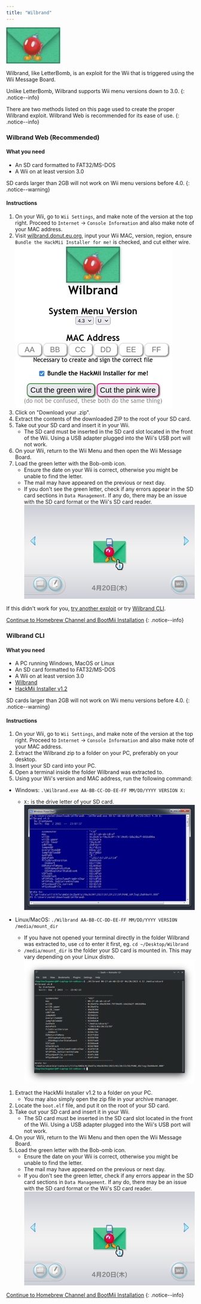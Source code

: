 ```yaml
---
title: "Wilbrand"
---
```


![Wilbrand](/images/wilbrand/icon.png)

Wilbrand, like LetterBomb, is an exploit for the Wii that is triggered using the Wii Message Board.

Unlike LetterBomb, Wilbrand supports Wii menu versions down to 3.0.
{: .notice--info}

There are two methods listed on this page used to create the proper Wilbrand exploit.
Wilbrand Web is recommended for its ease of use.
{: .notice--info}

### Wilbrand Web (Recommended)

#### What you need

- An SD card formatted to FAT32/MS-DOS
- A Wii on at least version 3.0

SD cards larger than 2GB will not work on Wii menu versions before 4.0.
{: .notice--warning}

#### Instructions

1.  On your Wii, go to `Wii Settings`, and make note of the version at the top right. Proceed to `Internet` -> `Console Information` and also make note of your MAC address.
1.  Visit [wilbrand.donut.eu.org](https://wilbrand.donut.eu.org/), input your Wii MAC, version, region, ensure `Bundle the HackMii Installer for me!` is checked, and cut either wire.
![Wilbrand Web](/images/wilbrand/web.png)
1.  Click on "Download your .zip".
1.  Extract the contents of the downloaded ZIP to the root of your SD card.
1.  Take out your SD card and insert it in your Wii.
    - The SD card must be inserted in the SD card slot located in the front of the Wii. Using a USB adapter plugged into the Wii's USB port will not work.
1.  On your Wii, return to the Wii Menu and then open the Wii Message Board.
1.  Load the green letter with the Bob-omb icon.
    - Ensure the date on your Wii is correct, otherwise you might be unable to find the letter.
    - The mail may have appeared on the previous or next day.
    - If you don't see the green letter, check if any errors appear in the SD card sections in `Data Management`. If any do, there may be an issue with the SD card format or the Wii's SD card reader.
      ![Wilbrand in its natural habitat](/images/wilbrand/msgboard.png)

If this didn't work for you, [try another exploit](get-started) or try [Wilbrand CLI](#wilbrand-cli).

[Continue to Homebrew Channel and BootMii Installation](hbc)
{: .notice--info}

### Wilbrand CLI

#### What you need

- A PC running Windows, MacOS or Linux
- An SD card formatted to FAT32/MS-DOS
- A Wii on at least version 3.0
- [Wilbrand](https://static.wiidatabase.de/Wilbrand.zip)
- [HackMii Installer v1.2](https://bootmii.org/download/)

SD cards larger than 2GB will not work on Wii menu versions before 4.0.
{: .notice--warning}

#### Instructions

1.  On your Wii, go to `Wii Settings`, and make note of the version at the top right. Proceed to `Internet` -> `Console Information` and also make note of your MAC address.
1.  Extract the Wilbrand zip to a folder on your PC, preferably on your desktop.
1.  Insert your SD card into your PC.
1.  Open a terminal inside the folder Wilbrand was extracted to.
1.  Using your Wii's version and MAC address, run the following command:

- Windows: `.\Wilbrand.exe AA-BB-CC-DD-EE-FF MM/DD/YYYY VERSION X:`

  - `X:` is the drive letter of your SD card.
    ![running Wilbrand on Windows](/images/wilbrand/windows.png)

- Linux/MacOS: `./Wilbrand AA-BB-CC-DD-EE-FF MM/DD/YYYY VERSION /media/mount_dir`
    - If you have not opened your terminal directly in the folder Wilbrand was extracted to, use `cd` to enter it first, eg. `cd ~/Desktop/Wilbrand`
    - `/media/mount_dir` is the folder your SD card is mounted in. This may vary depending on your Linux distro.
    ![running Wilbrand on Linux](/images/wilbrand/linux.png)

1.  Extract the HackMii Installer v1.2 to a folder on your PC.
    - You may also simply open the zip file in your archive manager.
1.  Locate the `boot.elf` file, and put it on the root of your SD card.
1.  Take out your SD card and insert it in your Wii.
    - The SD card must be inserted in the SD card slot located in the front of the Wii. Using a USB adapter plugged into the Wii's USB port will not work.
1.  On your Wii, return to the Wii Menu and then open the Wii Message Board.
1.  Load the green letter with the Bob-omb icon.
    - Ensure the date on your Wii is correct, otherwise you might be unable to find the letter.
    - The mail may have appeared on the previous or next day.
    - If you don't see the green letter, check if any errors appear in the SD card sections in `Data Management`. If any do, there may be an issue with the SD card format or the Wii's SD card reader.
    ![Wilbrand in its natural habitat](/images/wilbrand/msgboard.png)

[Continue to Homebrew Channel and BootMii Installation](hbc)
{: .notice--info}
